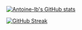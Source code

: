 
<!-- [![ale-baux's 42 stats](https://badge42.herokuapp.com/api/stats/ale-baux)](https://github.com/JaeSeoKim/badge42) -->

[![Antoine-lb's GitHub stats](https://github-readme-stats.vercel.app/api?username=Antoine-lb)](https://github.com/Antoine-lb/github-readme-stats)

[![GitHub Streak](https://github-readme-streak-stats.herokuapp.com/?user=Antoine-lb)](https://git.io/streak-stats)

<!--
**Antoine-lb/Antoine-lb** is a ✨ _special_ ✨ repository because its `README.md` (this file) appears on your GitHub profile.

Here are some ideas to get you started:

- 🔭 I’m currently working on ...
- 🌱 I’m currently learning ...
- 👯 I’m looking to collaborate on ...
- 🤔 I’m looking for help with ...
- 💬 Ask me about ...
- 📫 How to reach me: ...
- 😄 Pronouns: ...
- ⚡ Fun fact: ...
-->
